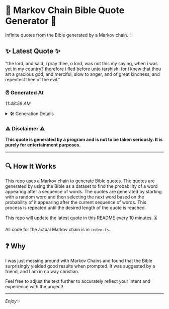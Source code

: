 # 📖 Markov Chain Bible Quote Generator 📖

Infinite quotes from the Bible generated by a Markov chain. ✨

## ✨ Latest Quote ✨
"the lord, and said, i pray thee, o lord, was not this my saying, when i was yet in my country? therefore i fled before unto tarshish: for i knew that thou art a gracious god, and merciful, slow to anger, and of great kindness, and repentest thee of the evil."

### ⏰ Generated At
*11:48:59 AM*

<details>
    <summary>🛠️ Generation Details</summary>
    <p>
        <strong>🌱 Seed:</strong> the<br>
        <strong>🔄 Iterations:</strong> 50<br>
        <strong>📜 Context History:</strong><br>[ the ]: lord,<br>[ the, lord, ]: and<br>[ the, lord,, and ]: said,<br>[ the, lord,, and, said, ]: i<br>[ the, lord,, and, said,, i ]: pray<br>[ the, lord,, and, said,, i, pray ]: thee,<br>[ lord,, and, said,, i, pray, thee, ]: o<br>[ and, said,, i, pray, thee,, o ]: lord,<br>[ said,, i, pray, thee,, o, lord, ]: was<br>[ i, pray, thee,, o, lord,, was ]: not<br>[ pray, thee,, o, lord,, was, not ]: this<br>[ thee,, o, lord,, was, not, this ]: my<br>[ o, lord,, was, not, this, my ]: saying,<br>[ lord,, was, not, this, my, saying, ]: when<br>[ was, not, this, my, saying,, when ]: i<br>[ not, this, my, saying,, when, i ]: was<br>[ this, my, saying,, when, i, was ]: yet<br>[ my, saying,, when, i, was, yet ]: in<br>[ saying,, when, i, was, yet, in ]: my<br>[ when, i, was, yet, in, my ]: country?<br>[ i, was, yet, in, my, country? ]: therefore<br>[ was, yet, in, my, country?, therefore ]: i<br>[ yet, in, my, country?, therefore, i ]: fled<br>[ in, my, country?, therefore, i, fled ]: before<br>[ my, country?, therefore, i, fled, before ]: unto<br>[ country?, therefore, i, fled, before, unto ]: tarshish:<br>[ therefore, i, fled, before, unto, tarshish: ]: for<br>[ i, fled, before, unto, tarshish:, for ]: i<br>[ fled, before, unto, tarshish:, for, i ]: knew<br>[ before, unto, tarshish:, for, i, knew ]: that<br>[ unto, tarshish:, for, i, knew, that ]: thou<br>[ tarshish:, for, i, knew, that, thou ]: art<br>[ for, i, knew, that, thou, art ]: a<br>[ i, knew, that, thou, art, a ]: gracious<br>[ knew, that, thou, art, a, gracious ]: god,<br>[ that, thou, art, a, gracious, god, ]: and<br>[ thou, art, a, gracious, god,, and ]: merciful,<br>[ art, a, gracious, god,, and, merciful, ]: slow<br>[ a, gracious, god,, and, merciful,, slow ]: to<br>[ gracious, god,, and, merciful,, slow, to ]: anger,<br>[ god,, and, merciful,, slow, to, anger, ]: and<br>[ and, merciful,, slow, to, anger,, and ]: of<br>[ merciful,, slow, to, anger,, and, of ]: great<br>[ slow, to, anger,, and, of, great ]: kindness,<br>[ to, anger,, and, of, great, kindness, ]: and<br>[ anger,, and, of, great, kindness,, and ]: repentest<br>[ and, of, great, kindness,, and, repentest ]: thee<br>[ of, great, kindness,, and, repentest, thee ]: of<br>[ great, kindness,, and, repentest, thee, of ]: the<br>[ kindness,, and, repentest, thee, of, the ]: evil.<br>
    </p>
</details>

### ⚠️ Disclaimer ⚠️
**This quote is generated by a program and is not to be taken seriously. It is purely for entertainment purposes.**

---

## 🔍 How It Works

This repo uses a Markov chain to generate Bible quotes. The quotes are generated by using the Bible as a dataset to find the probability of a word appearing after a sequence of words. The quotes are generated by starting with a random word and then selecting the next word based on the probability of it appearing after the current sequence of words. This process is repeated until the desired length of the quote is reached.

This repo will update the latest quote in this README every 10 minutes. ⏳

All code for the actual Markov chain is in `index.ts`.

## ❓ Why

I was just messing around with Markov Chains and found that the Bible surprisingly yielded good results when prompted. 
It was suggested by a friend, and I am in no way christian.

Feel free to adjust the text further to accurately reflect your intent and experience with the project!

---

*Enjoy*✨
